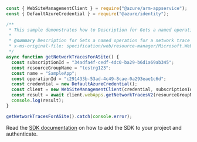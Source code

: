 ```javascript
const { WebSiteManagementClient } = require("@azure/arm-appservice");
const { DefaultAzureCredential } = require("@azure/identity");

/**
 * This sample demonstrates how to Description for Gets a named operation for a network trace capturing (or deployment slot, if specified).
 *
 * @summary Description for Gets a named operation for a network trace capturing (or deployment slot, if specified).
 * x-ms-original-file: specification/web/resource-manager/Microsoft.Web/stable/2021-03-01/examples/GetWebSiteNetworkTraces.json
 */
async function getNetworkTracesForASite() {
  const subscriptionId = "34adfa4f-cedf-4dc0-ba29-b6d1a69ab345";
  const resourceGroupName = "testrg123";
  const name = "SampleApp";
  const operationId = "c291433b-53ad-4c49-8cae-0a293eae1c6d";
  const credential = new DefaultAzureCredential();
  const client = new WebSiteManagementClient(credential, subscriptionId);
  const result = await client.webApps.getNetworkTracesV2(resourceGroupName, name, operationId);
  console.log(result);
}

getNetworkTracesForASite().catch(console.error);
```

Read the [SDK documentation](https://github.com/Azure/azure-sdk-for-js/blob/%40azure%2Farm-appservice_12.0.0/sdk/appservice/arm-appservice/README.md) on how to add the SDK to your project and authenticate.

